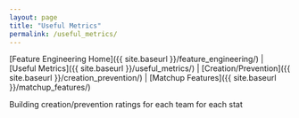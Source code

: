 ```yaml
---
layout: page
title: "Useful Metrics"
permalink: /useful_metrics/
---
```



[Feature Engineering Home]({{ site.baseurl }}/feature_engineering/) | [Useful Metrics]({{ site.baseurl }}/useful_metrics/) | [Creation/Prevention]({{ site.baseurl }}/creation_prevention/) | [Matchup Features]({{ site.baseurl }}/matchup_features/)

Building creation/prevention ratings for each team for each stat
